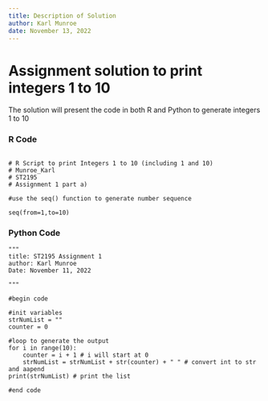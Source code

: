 ```yaml
---
title: Description of Solution
author: Karl Munroe
date: November 13, 2022
---
```


# Assignment solution to print integers 1 to 10

The solution will present the code in both R and Python to generate integers 1 to 10

### R Code
```{R}

# R Script to print Integers 1 to 10 (including 1 and 10)
# Munroe_Karl
# ST2195
# Assignment 1 part a)

#use the seq() function to generate number sequence

seq(from=1,to=10)

```

### Python Code
```{Python}
"""
title: ST2195 Assignment 1
author: Karl Munroe
Date: November 11, 2022

"""

#begin code

#init variables
strNumList = ""
counter = 0

#loop to generate the output
for i in range(10):
    counter = i + 1 # i will start at 0
    strNumList = strNumList + str(counter) + " " # convert int to str and aapend
print(strNumList) # print the list

#end code

```
